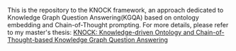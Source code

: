 This is the repository to the KNOCK framework, an approach dedicated to Knowledge Graph Question Answering(KGQA) based on ontology embedding and Chain-of-Thought prompting.
For more details, please refer to my master's thesis: [KNOCK: Knowledge-driven Ontology and Chain-of-Thought-based Knowledge Graph Question Answering](https://essay.utwente.nl/106058/)
